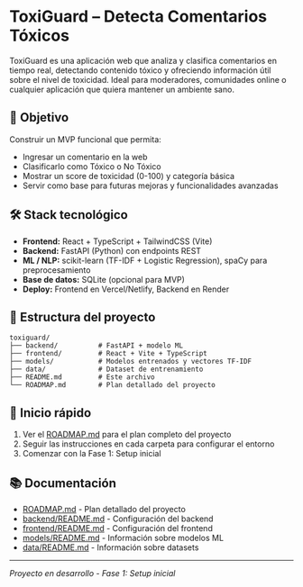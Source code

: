 # ToxiGuard – Detecta Comentarios Tóxicos

ToxiGuard es una aplicación web que analiza y clasifica comentarios en tiempo real, detectando contenido tóxico y ofreciendo información útil sobre el nivel de toxicidad. Ideal para moderadores, comunidades online o cualquier aplicación que quiera mantener un ambiente sano.

## 🎯 Objetivo

Construir un MVP funcional que permita:

- Ingresar un comentario en la web
- Clasificarlo como Tóxico o No Tóxico
- Mostrar un score de toxicidad (0-100) y categoría básica
- Servir como base para futuras mejoras y funcionalidades avanzadas

## 🛠 Stack tecnológico

- **Frontend:** React + TypeScript + TailwindCSS (Vite)
- **Backend:** FastAPI (Python) con endpoints REST
- **ML / NLP:** scikit-learn (TF-IDF + Logistic Regression), spaCy para preprocesamiento
- **Base de datos:** SQLite (opcional para MVP)
- **Deploy:** Frontend en Vercel/Netlify, Backend en Render

## 📂 Estructura del proyecto

```
toxiguard/
├── backend/          # FastAPI + modelo ML
├── frontend/         # React + Vite + TypeScript
├── models/           # Modelos entrenados y vectores TF-IDF
├── data/             # Dataset de entrenamiento
├── README.md         # Este archivo
└── ROADMAP.md        # Plan detallado del proyecto
```

## 🚀 Inicio rápido

1. Ver el [ROADMAP.md](./ROADMAP.md) para el plan completo del proyecto
2. Seguir las instrucciones en cada carpeta para configurar el entorno
3. Comenzar con la Fase 1: Setup inicial

## 📚 Documentación

- [ROADMAP.md](./ROADMAP.md) - Plan detallado del proyecto
- [backend/README.md](./backend/README.md) - Configuración del backend
- [frontend/README.md](./frontend/README.md) - Configuración del frontend
- [models/README.md](./models/README.md) - Información sobre modelos ML
- [data/README.md](./data/README.md) - Información sobre datasets

---

_Proyecto en desarrollo - Fase 1: Setup inicial_
